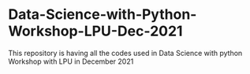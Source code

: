 # Data-Science-with-Python-Workshop-LPU-Dec-2021
This repository is having all the codes used in Data Science with python Workshop with LPU in December 2021
